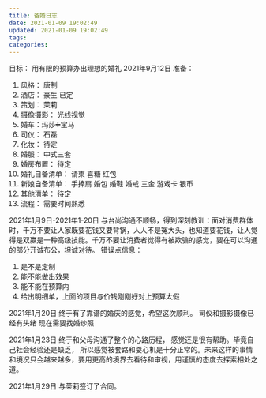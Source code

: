 ```yaml
---
title: 备婚日志
date: 2021-01-09 19:02:49
updated: 2021-01-09 19:02:49
tags:
categories:
---
```


目标： 用有限的预算办出理想的婚礼 2021年9月12日
准备： 
1. 风格： 唐制
2. 酒店： 豪生 已定
3. 策划： 茉莉
4. 摄像摄影： 光线视觉
5. 婚车：玛莎➕宝马
6. 司仪： 石磊
7. 化妆： 待定
8. 婚服： 中式三套
9. 婚房布置： 待定
9. 婚礼自备清单： 请柬 喜糖 红包 
10. 新娘自备清单： 手捧扇 婚包 婚鞋 婚戒 三金 游戏卡 银币
11. 其他清单： 待定
12. 流程： 需要时间熟悉

2021年1月9日-2021年1-20日
与台尚沟通不顺畅，得到深刻教训：面对消费群体时，千万不要让人家既要花钱又要背锅，人人不是冤大头，也知道要花钱，让人觉得是双赢是一种高级技能。千万不要让消费者觉得有被欺骗的感觉，要在可以沟通的部分开诚布公，坦诚对待。
错误点信息： 
1. 是不是定制
2. 能不能做出效果
3. 能不能在预算内
4. 给出明细单，上面的项目与价钱刚刚好对上预算太假

2021年1月20日
终于有了靠谱的婚庆的感觉，希望这次顺利。
司仪和摄影摄像已经有头绪
现在需要找婚纱照

2021年1月23日
终于和父母沟通了整个的心路历程， 感觉还是很有帮助。毕竟自己社会经验还是缺乏， 所以感觉被套路和耍心机是十分正常的。未来这样的事情和境况只会越来越多，要用更高的境界去看待和审视，用谨慎的态度去探索相处之道。

2021年1月29日
与茉莉签订了合同。